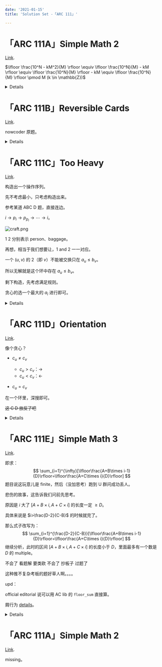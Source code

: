 ```yaml
---
date: '2021-01-15'
title: 'Solution Set -「ARC 111」'

---
```


# 「ARC 111A」Simple Math 2

[Link](https://atcoder.jp/contests/arc111/tasks/arc111_a?lang=en).

$\lfloor \frac{10^N - kM^2}{M} \rfloor \equiv \lfloor \frac{10^N}{M} - kM \rfloor \equiv \lfloor \frac{10^N}{M} \rfloor - kM \equiv \lfloor \frac{10^N}{M} \rfloor \pmod M (k \in \mathbb{Z})$

<details>

```cpp
#include <iostream>

using i64 = long long;

int cpow ( int bas, i64 idx, const int p ) {
	int res = 1;
	while ( idx ) {
		if ( idx & 1 )	res = ( i64 )res * bas % p;
		bas = ( i64 )bas * bas % p, idx >>= 1;
	}
	return res;
}

int main () {
	std::ios::sync_with_stdio ( 0 ); std::cin.tie ( 0 ); std::cout.tie ( 0 );
	i64 n; int m; std::cin >> n >> m;
	std::cout << ( cpow ( 10, n, m * m ) / m ) % m << '\n';
	return 0;
}
```

</details>

# 「ARC 111B」Reversible Cards

[Link](https://atcoder.jp/contests/arc111/tasks/arc111_b?lang=en).

nowcoder 原题。

<details>

```cpp
#include<cstdio>
int n,cab[400010],fa[400010],a,b,ans;
int findset(int x)
{
	if(fa[x])	return fa[x]=findset(fa[x]);
	else	return x;
}
int main()
{
	scanf("%d",&n);
	for(int i=1;i<=n;++i)
	{
		scanf("%d%d",&a,&b);
		a=findset(a);
		b=findset(b);
		if((a^b)&&(!cab[a]||!cab[b]))
		{
			fa[a]=b;
			cab[b]|=cab[a];
			ans++;
		}
		else if(!cab[a])
		{
			cab[a]=1;
			ans++;
		}
	}
	printf("%d\n",ans);
	return 0;
}
```

</details>

# 「ARC 111C」Too Heavy

[Link](https://atcoder.jp/contests/arc111/tasks/arc111_c?lang=en).

构造出一个操作序列。

先不考虑最小，只考虑构造出来。

参考某道 ABC D 题，直接连边。

$i\rightarrow p_{i}\rightarrow p_{p_{i}}\rightarrow\cdots\rightarrow i$。

![craft.png](http://61.186.173.89:2019/2021/01/13/93b01537c1307.png)

$1\ 2$ 分别表示 person、baggage。

再想，相当于我们想要让，$1$ and $2$ 一一对应。

一个 $(u,v)$ 的 $2$（即 $v$）不能被交换只在 $a_{u}\le b_{v}$。

所以无解就是这个环中存在 $a_{u}\le b_{v}$。

剩下构造，先考虑满足规则。

贪心的选一个最大的 $a_{i}$ 进行即可。

<details>

```cpp
#include<queue>
#include<cstdio>
#include<algorithm>
using namespace std;
vector<pair<int,int> > ans;
int n,a[200010],b[200010],p[200010],rev[200010],vis[200010];
int main()
{
	scanf("%d",&n);
	for(int i=1;i<=n;++i)	scanf("%d",&a[i]);
	for(int i=1;i<=n;++i)	scanf("%d",&b[i]);
	for(int i=1;i<=n;++i)
	{
		scanf("%d",&p[i]);
		rev[p[i]]=i;
	}
	vector<int> per;
	for(int i=1;i<=n;++i)
	{
		if(p[i]^i)
		{
			if(a[rev[i]]<=b[i])
			{
				printf("-1\n");
				return 0;
			}
			if(!vis[i])
			{
				vis[i]=1;
				per.clear();
				per.push_back(i);
				for(int j=p[i];j^i;j=p[j])
				{
					if(a[rev[j]]<=b[j])
					{
						printf("-1\n");
						return 0;
					}
					vis[j]=1;
					per.push_back(j);
				}
				int pos=0,val=0;
				for(int j=0;j<per.size();++j)
				{
					if(a[per[pos]]<=a[per[j]])
					{
						pos=j;
						val=per[j];
					}
				}
				for(int j=pos+1;j<per.size();++j)	ans.push_back(make_pair(val,per[j]));
				for(int j=0;j<pos;++j)	ans.push_back(make_pair(val,per[j]));
			}
		}
	}
	printf("%d\n",ans.size());
	for(int i=0;i<ans.size();++i)	printf("%d %d\n",ans[i].first,ans[i].second);
	return 0;
}
```

</details>

# 「ARC 111D」Orientation

[Link](https://atcoder.jp/contests/arc111/tasks/arc111_d?lang=en).

像个贪心？

- $c_{u}\neq c_{v}$

  - $c_{u}>c_{v}$：$\rightarrow$
  - $c_{u}<c_{v}$：$\leftarrow$
- $c_{u}=c_{v}$

在一个环里，深搜即可。

~~这 C D 放反了吧~~

<details>

```cpp
#include<queue>
#include<cstdio>
#include<string>
#include<algorithm>
using namespace std;
vector<pair<int,int> > e[110];
vector<string> ans;
int n,m,c[110],eve[110][110],vis[110];
void dfs(int x)
{
	vis[x]=1;
	for(int i=1;i<=n;++i)
	{
		if(eve[x][i])
		{
			eve[i][x]=0;
			if(!vis[i])	dfs(i);
		}
	}
}
int main()
{
	scanf("%d%d",&n,&m);
	for(int i=1;i<=m;++i)
	{
		int u,v;
		scanf("%d%d",&u,&v);
		e[u].push_back(make_pair(v,i));
	}
	for(int i=1;i<=n;++i)	scanf("%d",&c[i]);
	ans.resize(m);
	for(int i=1;i<=n;++i)
	{
		for(int j=0;j<e[i].size();++j)
		{
			int y=e[i][j].first,id=e[i][j].second-1;
			if(c[i]>c[y])	ans[id]="->";
			else if(c[i]<c[y])	ans[id]="<-";
			else	eve[i][y]=eve[y][i]=1;
		}
	}
	for(int i=1;i<=n;++i)
	{
		for(int j=0;j<e[i].size();++j)
		{
			int y=e[i][j].first,id=e[i][j].second-1;
			dfs(i);
			if(eve[i][y])	ans[id]="->";
			else if(eve[y][i])	ans[id]="<-";
		}
	}
	for(int i=0;i<ans.size();++i)	printf("%s\n",ans[i].c_str());
	return 0;
}
```

</details>

# 「ARC 111E」Simple Math 3

[Link](https://atcoder.jp/contests/arc111/tasks/arc111_e?lang=en).

即求：
$$
\sum_{i=1}^{\infty}[\lfloor\frac{A+B\times i-1}{D}\rfloor=\lfloor\frac{A+C\times i}{D}\rfloor]
$$
题目说这玩意儿是 finite，然后（没加思考）跑到 U 群问成功丢人。

悲伤的故事，这告诉我们问前先思考。

原因是 $i$ 大了 $[A+B\times i,A+C\times i]$ 的长度一定 $\ge D$。

具体来说是 $i>\frac{D-2}{C-B}$ 的时候就完了。

那么式子改写为：
$$
\sum_{i=1}^{\frac{D-2}{C-B}}[\lfloor\frac{A+B\times i-1}{D}\rfloor=\lfloor\frac{A+C\times i}{D}\rfloor]
$$
继续分析，此时的区间 $[A+B\times i,A+C\times i]$ 的长度小于 $D$，里面最多有一个数是 $D$ 的 multiple。

不会了 看题解 要类欧 不会了 抄板子 过题了

这种推不复杂考板的题好草人啊。。。。

upd：

official editorial 说可以用 AC lib 的 `floor_sum` 直接算。

屑行为 [details](https://zhuanlan.zhihu.com/p/343777907)。

<details>

```cpp
#include<cstdio>
int T;
long long a,b,c,d;
long long dfs(long long a,long long b,long long c,long long n)
{
	if(a>=c||b>=c)	return dfs(a%c,b%c,c,n)+(a/c)*(n+1)*n/2+(b/c)*(n+1);
	else if(a==0)	return 0;
	else	return (a*n+b)/c*n-dfs(c,c-b-1,a,(a*n+b)/c-1);
}
int main()
{
	scanf("%d",&T);
	while(T--)
	{
		scanf("%lld%lld%lld%lld",&a,&b,&c,&d);
		printf("%lld\n",(d-2)/(c-b)-dfs(c,a,d,(d-2)/(c-b))+dfs(b,a-1,d,(d-2)/(c-b)));
	}
	return 0;
}
```

</details>

# 「ARC 111A」Simple Math 2

[Link](https://atcoder.jp/contests/arc111/tasks/arc111_a?lang=en).

missing。